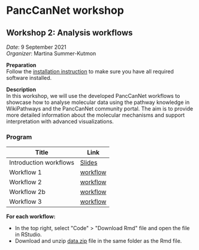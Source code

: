 # PancCanNet workshop

## Workshop 2: Analysis workflows

_Date_: 9 September 2021<br/>
_Organizer_: Martina Summer-Kutmon

**Preparation**<br/>
Follow the [installation instruction](Installation.md) to make sure you have all required software installed.

**Description**<br/>
In this workshop, we will use the developed PancCanNet workflows to showcase how to analyse molecular data using the pathway knowledge in WikiPathways and the PancCanNet community portal. The aim is to provide more detailed information about the molecular mechanisms and support interpretation with advanced visualizations.  

### Program
| Title  | Link |
|------|------|
| Introduction workflows | [Slides](presentations/Workflows.pdf) |
| Workflow 1 | [workflow](https://panccannet.github.io/workshop/workflows/workflow1.nb.html) |
| Workflow 2 | [workflow](https://panccannet.github.io/workshop/workflows/workflow2.nb.html) |
| Workflow 2b | [workflow](https://panccannet.github.io/workshop/workflows/workflow2b.nb.html) |
| Workflow 3 | [workflow]() 

**For each workflow:**
- In the top right, select "Code" > "Download Rmd" file and open the file in RStudio.
- Download and unzip [data.zip](https://github.com/panccannet/workshop/raw/main/workflows/data.zip) file in the same folder as the Rmd file.
